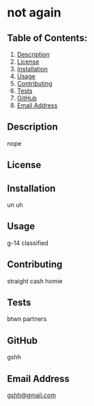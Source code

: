 # not again

  ## Table of Contents:
  1.  [Description](#Description)
  2.  [License](#license)
  3.  [Installation](#installation)
  4.  [Usage](#usage)
  5.  [Contributing](#contributing)
  6.  [Tests](#tests)
  7.  [GitHub](#github)
  8.  [Email Address](#email)

  ## Description
  nope

  ## License
   

  ## Installation
  un uh

  ## Usage
  g-14 classified

  ## Contributing
  straight cash homie

  ## Tests
  btwn partners

  ## GitHub
  gshh

  ## Email Address
  gshh@gmail.com